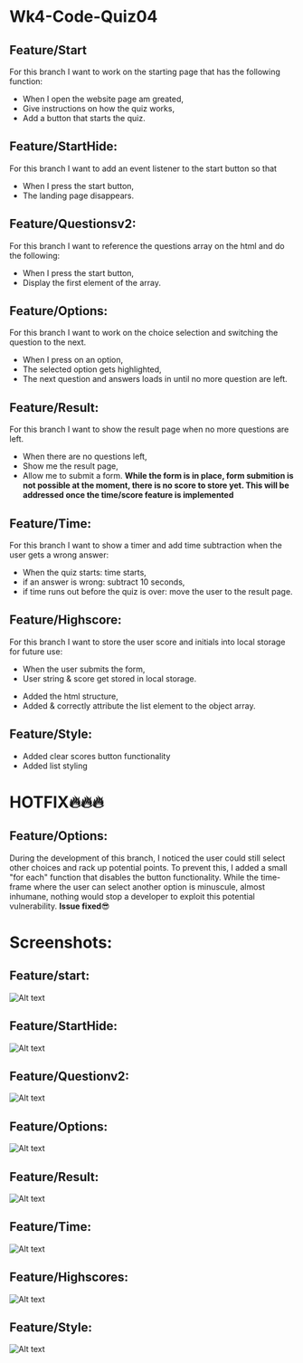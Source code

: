 # Wk4-Code-Quiz04
## Feature/Start
For this branch I want to work on the starting page that has the following function:
- When I open the website page am greated,
- Give instructions on how the quiz works,
- Add a button that starts the quiz.

## Feature/StartHide:
For this branch I want to add an event listener to the start button so that
- When I press the start button,
- The landing page disappears.

## Feature/Questionsv2:
For this branch I want to reference the questions array on the html and do the following:
- When I press the start button,
- Display the first element of the array.
## Feature/Options:
For this branch I want to work on the choice selection and switching the question to the next.
- When I press on an option,
- The selected option gets highlighted,
- The next question and answers loads in until no more question are left.
## Feature/Result:
For this branch I want to show the result page when no more questions are left.
- When there are no questions left,
- Show me the result page,
- Allow me to submit a form.
**While the form is in place, form submition is not possible at the moment, there is no score to store yet. This will be addressed once the time/score feature is implemented**
## Feature/Time:
For this branch I want to show a timer and add time subtraction when the user gets a wrong answer:
- When the quiz starts: time starts,
- if an answer is wrong: subtract 10 seconds,
- if time runs out before the quiz is over: move the user to the result page.
## Feature/Highscore:
For this branch I want to store the user score and initials into local storage for future use:
- When the user submits the form,
- User string & score get stored in local storage.
+ Added the html structure,
+ Added & correctly attribute the list element to the object array.
## Feature/Style:
+ Added clear scores button functionality
+ Added list styling

# HOTFIX🔥🔥🔥
## Feature/Options:
During the development of this branch, I noticed the user could still select other choices and rack up potential points. To prevent this, I added a small "for each" function that disables the button functionality. While the time-frame where the user can select another option is minuscule, almost inhumane, nothing would stop a developer to exploit this potential vulnerability. **Issue fixed**😎
# Screenshots:
## Feature/start:
![Alt text](/asset/doc/FeatureStart.png)

## Feature/StartHide:
![Alt text](/asset/doc/StartHide.png)

## Feature/Questionv2:
![Alt text](/asset/doc/Questionsv2.png)

## Feature/Options:
![Alt text](/asset/doc/Options.png)

## Feature/Result:
![Alt text](/asset/doc/Result.png)

## Feature/Time: 
![Alt text](/asset/doc/Time.png)

## Feature/Highscores:
![Alt text](/asset/doc/Highscores.png)

## Feature/Style:
![Alt text](/asset/doc/Style.png)